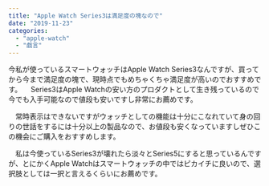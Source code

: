 ```yaml
---
title: "Apple Watch Series3は満足度の塊なので"
date: "2019-11-23"
categories: 
  - "apple-watch"
  - "戯言"
---
```


今私が使っているスマートウォッチはApple Watch Series3なんですが、買ってから今まで満足度の塊で、現時点でもめちゃくちゃ満足度が高いのでおすすめです。 　Series3はApple Watchの安い方のプロダクトとして生き残っているので今でも入手可能なので値段も安いですし非常にお薦めです。

　常時表示はできないですがウォッチとしての機能は十分にこなれていて身の回りの世話をするには十分以上の製品なので、お値段も安くなっていますしぜひこの機会にご購入をおすすめします。

　私は今使っているSeries3が壊れたら淡々とSeries5にすると思っているんですが、とにかくApple Watchはスマートウォッチの中ではピカイチに良いので、選択肢としては一択と言えるくらいにお薦めです。
